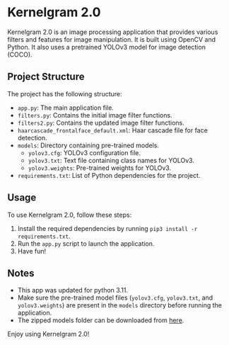 # Kernelgram 2.0

Kernelgram 2.0 is an image processing application that provides various filters and features for image manipulation. It is built using OpenCV and Python. It also uses a pretrained YOLOv3 model for image detection (COCO).

## Project Structure

The project has the following structure:

- `app.py`: The main application file.
- `filters.py`: Contains the initial image filter functions.
- `filters2.py`: Contains the updated image filter functions.
- `haarcascade_frontalface_default.xml`: Haar cascade file for face detection.
- `models`: Directory containing pre-trained models.
  - `yolov3.cfg`: YOLOv3 configuration file.
  - `yolov3.txt`: Text file containing class names for YOLOv3.
  - `yolov3.weights`: Pre-trained weights for YOLOv3.
- `requirements.txt`: List of Python dependencies for the project.

## Usage

To use Kernelgram 2.0, follow these steps:

1. Install the required dependencies by running `pip3 install -r requirements.txt`.
2. Run the `app.py` script to launch the application.
3. Have fun!


## Notes
- This app was updated for python 3.11.
- Make sure the pre-trained model files (`yolov3.cfg`, `yolov3.txt`, and `yolov3.weights`) are present in the `models` directory before running the application.
- The zipped models folder can be downloaded from [here](https://drive.google.com/file/d/1wTQ_H_fOFhB68GltHcGJL5b1lfwOYmDV/view?usp=share_link).

Enjoy using Kernelgram 2.0!

